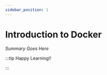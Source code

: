 ```yaml
---
sidebar_position: 1
---
```


# Introduction to Docker

_Summary Goes Here_

:::tip Happy Learning!!

<QuestButton text="Go To Quest" link="https://app.stackup.dev/quest_page/introduction-to-docker" />

:::

